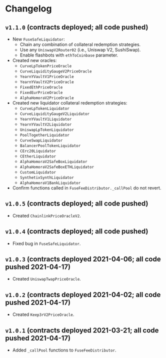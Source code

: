 # Changelog

## `v1.1.0` (contracts deployed; all code pushed)

* New `FuseSafeLiquidator`:
    * Chain any combination of collateral redemption strategies.
    * Use any `UniswapV2Router02` (i.e., Uniswap V2, SushiSwap).
    * Enable flashbots with `ethToCoinbase` parameter.
* Created new oracles:
    * `CurveLpTokenPriceOracle`
    * `CurveLiquidityGaugeV2PriceOracle`
    * `YearnYVaultV1PriceOracle`
    * `YearnYVaultV2PriceOracle`
    * `FixedEthPriceOracle`
    * `FixedEurPriceOracle`
    * `AlphaHomoraV2PriceOracle`
* Created new liquidator collateral redemption strategies:
    * `CurveLpTokenLiquidator`
    * `CurveLiquidityGaugeV2Liquidator`
    * `YearnYVaultV1Liquidator`
    * `YearnYVaultV2Liquidator`
    * `UniswapLpTokenLiquidator`
    * `PoolTogetherLiquidator`
    * `CurveSwapLiquidator`
    * `BalancerPoolTokenLiquidator`
    * `CErc20Liquidator`
    * `CEtherLiquidator`
    * `AlphaHomoraV2SafeBoxLiquidator`
    * `AlphaHomoraV2SafeBoxETHLiquidator`
    * `CustomLiquidator`
    * `SynthetixSynthLiquidator`
    * `AlphaHomoraV1BankLiquidator`
* Confirm functions called in `FuseFeeDistributor._callPool` do not revert. 

## `v1.0.5` (contracts deployed; all code pushed)

* Created `ChainlinkPriceOracleV2`.

## `v1.0.4` (contracts deployed; all code pushed)

* Fixed bug in `FuseSafeLiquidator`.

## `v1.0.3` (contracts deployed 2021-04-06; all code pushed 2021-04-17)

* Created `UniswapTwapPriceOracle`.

## `v1.0.2` (contracts deployed 2021-04-02; all code pushed 2021-04-17)

* Created `Keep3rV2PriceOracle`.

## `v1.0.1` (contracts deployed 2021-03-21; all code pushed 2021-04-17)

* Added `_callPool` functions to `FuseFeeDistributor`.
